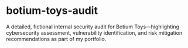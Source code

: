 # botium-toys-audit
A detailed, fictional internal security audit for Botium Toys—highlighting cybersecurity assessment, vulnerability identification, and risk mitigation recommendations as part of my portfolio.

